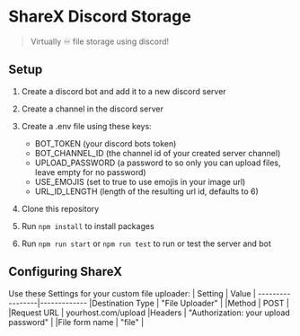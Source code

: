 # ShareX Discord Storage

> Virtually ♾️ file storage using discord!

## Setup

1. Create a discord bot and add it to a new discord server
2. Create a channel in the discord server

3. Create a .env file using these keys:

   - BOT_TOKEN (your discord bots token)
   - BOT_CHANNEL_ID (the channel id of your created server channel)
   - UPLOAD_PASSWORD (a password to so only you can upload files, leave empty for no password)
   - USE_EMOJIS (set to true to use emojis in your image url)
   - URL_ID_LENGTH (length of the resulting url id, defaults to 6)

4. Clone this repository
5. Run `npm install` to install packages
6. Run `npm run start` or `npm run test` to run or test the server and bot

## Configuring ShareX

Use these Settings for your custom file uploader:
| Setting | Value |
-----------------|-------------
|Destination Type | "File Uploader" |
|Method | POST |
|Request URL | yourhost.com/upload
|Headers | "Authorization: your upload password" |
|File form name | "file" |
